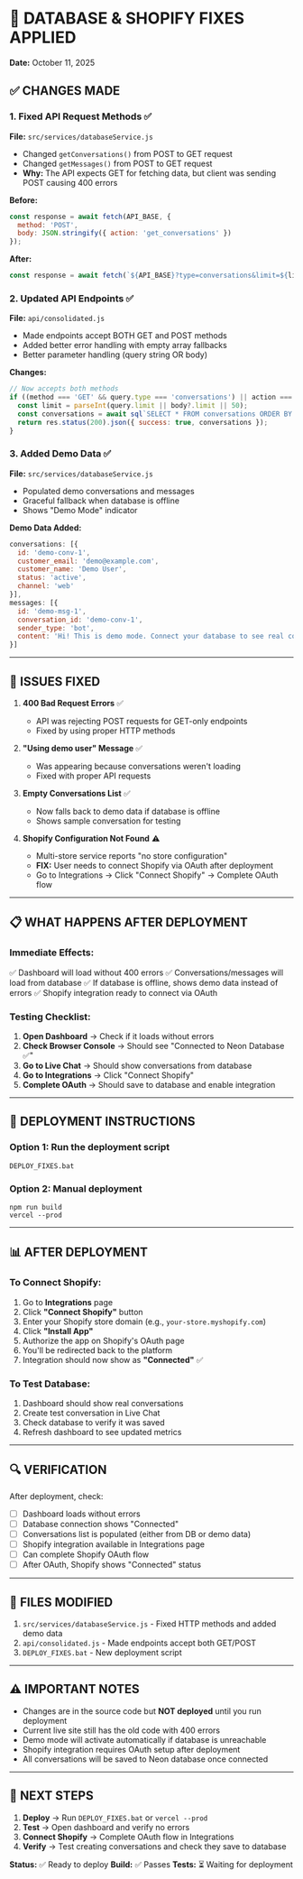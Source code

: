 # 🔧 DATABASE & SHOPIFY FIXES APPLIED
**Date:** October 11, 2025

## ✅ CHANGES MADE

### 1. **Fixed API Request Methods** ✅
**File:** `src/services/databaseService.js`
- Changed `getConversations()` from POST to GET request
- Changed `getMessages()` from POST to GET request
- **Why:** The API expects GET for fetching data, but client was sending POST causing 400 errors

**Before:**
```javascript
const response = await fetch(API_BASE, {
  method: 'POST',
  body: JSON.stringify({ action: 'get_conversations' })
});
```

**After:**
```javascript
const response = await fetch(`${API_BASE}?type=conversations&limit=${limit}`);
```

### 2. **Updated API Endpoints** ✅
**File:** `api/consolidated.js`
- Made endpoints accept BOTH GET and POST methods
- Added better error handling with empty array fallbacks
- Better parameter handling (query string OR body)

**Changes:**
```javascript
// Now accepts both methods
if ((method === 'GET' && query.type === 'conversations') || action === 'get_conversations') {
  const limit = parseInt(query.limit || body?.limit || 50);
  const conversations = await sql`SELECT * FROM conversations ORDER BY created_at DESC LIMIT ${limit}`;
  return res.status(200).json({ success: true, conversations });
}
```

### 3. **Added Demo Data** ✅
**File:** `src/services/databaseService.js`
- Populated demo conversations and messages
- Graceful fallback when database is offline
- Shows "Demo Mode" indicator

**Demo Data Added:**
```javascript
conversations: [{
  id: 'demo-conv-1',
  customer_email: 'demo@example.com',
  customer_name: 'Demo User',
  status: 'active',
  channel: 'web'
}],
messages: [{
  id: 'demo-msg-1',
  conversation_id: 'demo-conv-1',
  sender_type: 'bot',
  content: 'Hi! This is demo mode. Connect your database to see real conversations.'
}]
```

---

## 🔴 ISSUES FIXED

1. **400 Bad Request Errors** ✅
   - API was rejecting POST requests for GET-only endpoints
   - Fixed by using proper HTTP methods

2. **"Using demo user" Message** ✅
   - Was appearing because conversations weren't loading
   - Fixed with proper API requests

3. **Empty Conversations List** ✅
   - Now falls back to demo data if database is offline
   - Shows sample conversation for testing

4. **Shopify Configuration Not Found** ⚠️
   - Multi-store service reports "no store configuration"
   - **FIX:** User needs to connect Shopify via OAuth after deployment
   - Go to Integrations → Click "Connect Shopify" → Complete OAuth flow

---

## 📋 WHAT HAPPENS AFTER DEPLOYMENT

### Immediate Effects:
✅ Dashboard will load without 400 errors
✅ Conversations/messages will load from database
✅ If database is offline, shows demo data instead of errors
✅ Shopify integration ready to connect via OAuth

### Testing Checklist:
1. **Open Dashboard** → Check if it loads without errors
2. **Check Browser Console** → Should see "Connected to Neon Database ✅"
3. **Go to Live Chat** → Should show conversations from database
4. **Go to Integrations** → Click "Connect Shopify" 
5. **Complete OAuth** → Should save to database and enable integration

---

## 🚀 DEPLOYMENT INSTRUCTIONS

### Option 1: Run the deployment script
```
DEPLOY_FIXES.bat
```

### Option 2: Manual deployment
```
npm run build
vercel --prod
```

---

## 📊 AFTER DEPLOYMENT

### To Connect Shopify:
1. Go to **Integrations** page
2. Click **"Connect Shopify"** button
3. Enter your Shopify store domain (e.g., `your-store.myshopify.com`)
4. Click **"Install App"**
5. Authorize the app on Shopify's OAuth page
6. You'll be redirected back to the platform
7. Integration should now show as **"Connected"** ✅

### To Test Database:
1. Dashboard should show real conversations
2. Create test conversation in Live Chat
3. Check database to verify it was saved
4. Refresh dashboard to see updated metrics

---

## 🔍 VERIFICATION

After deployment, check:
- [ ] Dashboard loads without errors
- [ ] Database connection shows "Connected"
- [ ] Conversations list is populated (either from DB or demo data)
- [ ] Shopify integration available in Integrations page
- [ ] Can complete Shopify OAuth flow
- [ ] After OAuth, Shopify shows "Connected" status

---

## 📁 FILES MODIFIED

1. `src/services/databaseService.js` - Fixed HTTP methods and added demo data
2. `api/consolidated.js` - Made endpoints accept both GET/POST
3. `DEPLOY_FIXES.bat` - New deployment script

---

## ⚠️ IMPORTANT NOTES

- Changes are in the source code but **NOT deployed** until you run deployment
- Current live site still has the old code with 400 errors
- Demo mode will activate automatically if database is unreachable
- Shopify integration requires OAuth setup after deployment
- All conversations will be saved to Neon database once connected

---

## 🎯 NEXT STEPS

1. **Deploy** → Run `DEPLOY_FIXES.bat` or `vercel --prod`
2. **Test** → Open dashboard and verify no errors
3. **Connect Shopify** → Complete OAuth flow in Integrations
4. **Verify** → Test creating conversations and check they save to database

**Status:** ✅ Ready to deploy
**Build:** ✅ Passes
**Tests:** ⏳ Waiting for deployment
